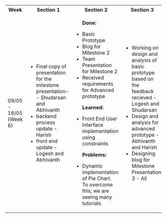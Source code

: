<table>

<tr>
<th> Week </th>
<th> Section 1 </th>
<th> Section 2 </th>
<th> Section 3 </th>
<th> Section 4 </th>
</tr>

<tr>
<td> 09/05 - 16/05 (Week 6)</td>
<td>

<ul>
<li> Final copy of presentation for the milestone presentation-- Shudarsan and Abhivanth </li>
<li> backend process update - Harish </li>
<li> front end update - Logesh and Abhivanth </li>
</ul>
</td>

<td> 
<ul> <p> <b> Done: </b> </p>
<li>  Basic Prototype </li>
<li>  Blog for Milestone 2</li>
<li>  Team Presentation for Milestone 2 </li>
<li>  Received requirements for Advanced  prototype </li> 
</ul>

<ul> <p> <b> Learned: </b> </p>
<li>  Front End User Interface implementation using constraints </li>
</ul>

<ul> <p> <b> Problems: </b> </p>
<li>  Dynamic implementation of Pie Chart. To overcome this, we are seeing many tutorials </li>
</ul>
</td>

<td>
<ul>
<li> Working on design and analysis of basic prototype based on the feedback recieved - Logesh and Shudarsan</li>
<li> Design and analysis for advanced prototype - Abhivanth and Harish </li>
<li> Designing blog for Milestone Presentation 3 - All</li>
</ul>
</td>

<td>
<ul>
<li> To discuss the progress made and receive feedback</li>
<li> To discuss the design constraints</li>
<li> To discuss on the finalised requirements </li>
</ul>
</td>

</tr> 



</table>
